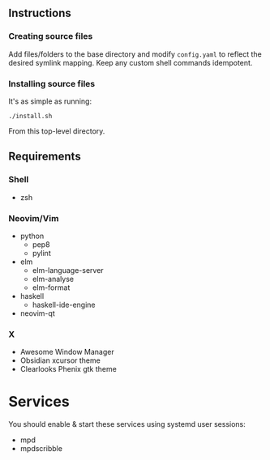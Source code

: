 ## Instructions
### Creating source files
Add files/folders to the base directory and modify `config.yaml` to reflect the
desired symlink mapping. Keep any custom shell commands idempotent.

### Installing source files
It's as simple as running:

    ./install.sh

From this top-level directory.


## Requirements
### Shell
* zsh

### Neovim/Vim
* python
  * pep8
  * pylint
* elm
  * elm-language-server
  * elm-analyse
  * elm-format
* haskell
  * haskell-ide-engine
* neovim-qt

### X
* Awesome Window Manager
* Obsidian xcursor theme
* Clearlooks Phenix gtk theme

# Services

You should enable & start these services using systemd user sessions:

* mpd
* mpdscribble
